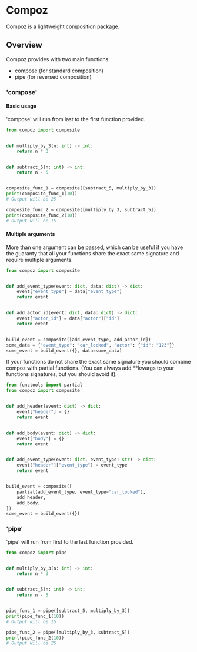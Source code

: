 # Compoz

Compoz is a lightweight composition package.

## Overview

Compoz provides with two main functions:

- compose (for standard composition)
- pipe (for reversed composition)

### 'compose'

#### Basic usage

'compose' will run from last to the first function provided.

```python
from compoz import composite


def multiply_by_3(n: int) -> int:
    return n * 3


def subtract_5(n: int) -> int:
    return n - 5


composite_func_1 = composite([subtract_5, multiply_by_3])
print(composite_func_1(10))
# Output will be 25

composite_func_2 = composite([multiply_by_3, subtract_5])
print(composite_func_2(10))
# Output will be 15
```

#### Multiple arguments

More than one argument can be passed, which can be useful if you have the guaranty that all your functions share the
exact same signature and require multiple arguments.

```python
from compoz import composite


def add_event_type(event: dict, data: dict) -> dict:
    event["event_type"] = data["event_type"]
    return event


def add_actor_id(event: dict, data: dict) -> dict:
    event["actor_id"] = data["actor"]["id"]
    return event


build_event = composite([add_event_type, add_actor_id])
some_data = {"event_type": "car_locked", "actor": {"id": "123"}}
some_event = build_event({}, data=some_data)
```

If your functions do not share the exact same signature you should combine compoz with partial functions.
(You can always add **kwargs to your functions signatures, but you should avoid it).

```python
from functools import partial
from compoz import composite


def add_header(event: dict) -> dict:
    event["header"] = {}
    return event


def add_body(event: dict) -> dict:
    event["body"] = {}
    return event


def add_event_type(event: dict, event_type: str) -> dict:
    event["header"]["event_type"] = event_type
    return event


build_event = composite([
    partial(add_event_type, event_type="car_locked"),
    add_header,
    add_body,
])
some_event = build_event({})
```

### 'pipe'

'pipe' will run from first to the last function provided.

```python
from compoz import pipe


def multiply_by_3(n: int) -> int:
    return n * 3


def subtract_5(n: int) -> int:
    return n - 5


pipe_func_1 = pipe([subtract_5, multiply_by_3])
print(pipe_func_1(10))
# Output will be 15

pipe_func_2 = pipe([multiply_by_3, subtract_5])
print(pipe_func_2(10))
# Output will be 25
```